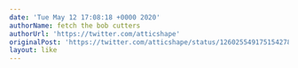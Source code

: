 ```yaml
---
date: 'Tue May 12 17:08:18 +0000 2020'
authorName: fetch the bob cutters
authorUrl: 'https://twitter.com/atticshape'
originalPost: 'https://twitter.com/atticshape/status/1260255491751542786'
layout: like
---
```

